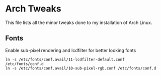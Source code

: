 Arch Tweaks
===========
This file lists all the minor tweaks done to my installation of Arch Linux.

Fonts
-----
Enable sub-pixel rendering and lcdfilter for better looking fonts
```
ln -s /etc/fonts/conf.avail/11-lcdfilter-default.conf /etc/fonts/conf.d
ln -s /etc/fonts/conf.avail/10-sub-pixel-rgb.conf /etc/fonts/conf.d
```

